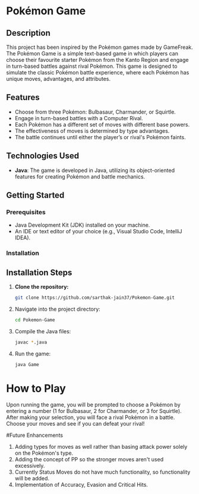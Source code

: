 # Pokémon Game

## Description

This project has been inspired by the Pokémon games made by GameFreak. The Pokémon Game is a simple text-based game in which players can choose their favourite starter Pokémon from the Kanto Region and engage in turn-based battles against rival Pokémon. This game is designed to simulate the classic Pokémon battle experience, where each Pokémon has unique moves, advantages, and attributes. 

## Features

- Choose from three Pokémon: Bulbasaur, Charmander, or Squirtle.
- Engage in turn-based battles with a Computer Rival.
- Each Pokémon has a different set of moves with different base powers.
- The effectiveness of moves is determined by type advantages.
- The battle continues until either the player’s or rival's Pokémon faints.

## Technologies Used

- **Java**: The game is developed in Java, utilizing its object-oriented features for creating Pokémon and battle mechanics.

## Getting Started

### Prerequisites

- Java Development Kit (JDK) installed on your machine.
- An IDE or text editor of your choice (e.g., Visual Studio Code, IntelliJ IDEA).

### Installation

## Installation Steps

1. **Clone the repository:**
   ```bash
   git clone https://github.com/sarthak-jain37/Pokemon-Game.git

2. Navigate into the project directory:
   ```bash
   cd Pokemon-Game
3. Compile the Java files:
   ```bash
   javac *.java
4. Run the game:
   ```bash
   java Game
   
# How to Play

Upon running the game, you will be prompted to choose a Pokémon by entering a number (1 for Bulbasaur, 2 for Charmander, or 3 for Squirtle).
After making your selection, you will face a rival Pokémon in a battle.
Choose your moves and see if you can defeat your rival!

#Future Enhancements

1. Adding types for moves as well rather than basing attack power solely on the Pokémon's type.
2. Adding the concept of PP so the stronger moves aren't used excessively.
3. Currently Status Moves do not have much functionality, so functionality will be added.
4. Implementation of Accuracy, Evasion and Critical Hits.
